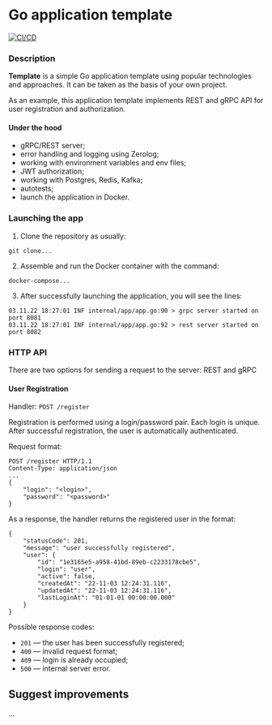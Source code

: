 # Go application template

[![CI/CD](https://github.com/moorzeen/go-app-template/actions/workflows/ci-cd.yml/badge.svg?branch=master)](https://github.com/moorzeen/go-app-template/actions/workflows/ci-cd.yml)

### Description
**Template** is a simple Go application template using popular technologies and approaches.
It can be taken as the basis of your own project.

As an example, this application template implements REST and gRPC API for user registration and authorization.

#### Under the hood
- gRPC/REST server;
- error handling and logging using Zerolog;
- working with environment variables and env files;
- JWT authorization;
- working with Postgres, Redis, Kafka;
- autotests;
- launch the application in Docker.

### Launching the app
1. Clone the repository as usually:
```
git clone...
```

2. Assemble and run the Docker container with the command:
```
docker-compose...
````

3. After successfully launching the application, you will see the lines:
````
03.11.22 18:27:01 INF internal/app/app.go:90 > grpc server started on port 8081
03.11.22 18:27:01 INF internal/app/app.go:92 > rest server started on port 8082
````

### HTTP API

There are two options for sending a request to the server: REST and gRPC

#### **User Registration**

Handler: `POST /register`

Registration is performed using a login/password pair. Each login is unique.
After successful registration, the user is automatically authenticated.

Request format:
````
POST /register HTTP/1.1
Content-Type: application/json
...
{
    "login": "<login>",
    "password": "<password>"
}
````

As a response, the handler returns the registered user in the format:
````
{
    "statusCode": 201,
    "message": "user successfully registered",
    "user": {
        "id": "1e3165e5-a958-41bd-89eb-c2233178cbe5",
        "login": "user",
        "active": false,
        "createdAt": "22-11-03 12:24:31.116",
        "updatedAt": "22-11-03 12:24:31.116",
        "lastLoginAt": "01-01-01 00:00:00.000"
    }
}
````

Possible response codes:
- `201` — the user has been successfully registered;
- `400` — invalid request format;
- `409` — login is already occupied;
- `500` — internal server error.

## Suggest improvements
...